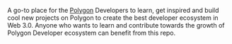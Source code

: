 A go-to place for the [Polygon](https://www.odysseydao.com/pathways/intro-to-web3) Developers to learn, get inspired and build cool new projects on Polygon to create the best developer ecosystem in Web 3.0.
Anyone who wants to learn and contribute towards the growth of Polygon Developer ecosystem can benefit from this repo.
